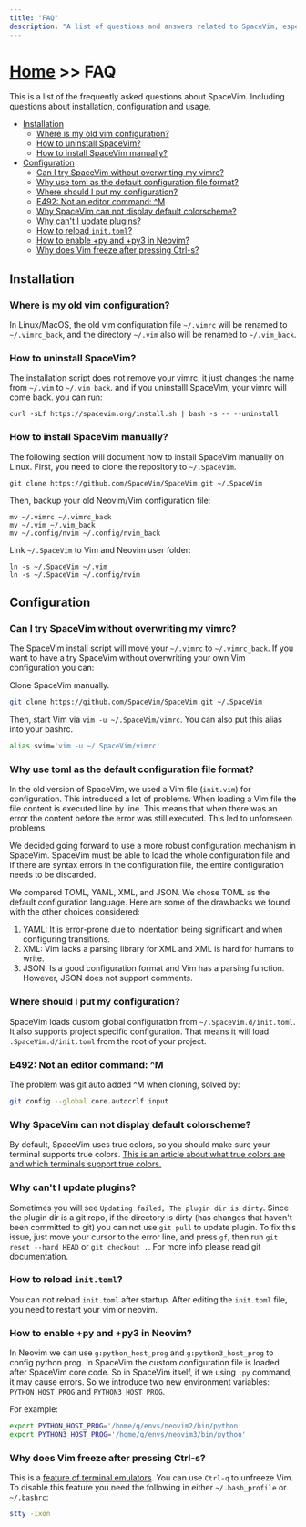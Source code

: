 ```yaml
---
title: "FAQ"
description: "A list of questions and answers related to SpaceVim, especially those most asked in the SpaceVim community"
---
```


# [Home](../) >> FAQ

This is a list of the frequently asked questions about SpaceVim. Including questions about installation, configuration
and usage.

<!-- vim-markdown-toc GFM -->

- [Installation](#installation)
  - [Where is my old vim configuration?](#where-is-my-old-vim-configuration)
  - [How to uninstall SpaceVim?](#how-to-uninstall-spacevim)
  - [How to install SpaceVim manually?](#how-to-install-spacevim-manually)
- [Configuration](#configuration)
  - [Can I try SpaceVim without overwriting my vimrc?](#can-i-try-spacevim-without-overwriting-my-vimrc)
  - [Why use toml as the default configuration file format?](#why-use-toml-as-the-default-configuration-file-format)
  - [Where should I put my configuration?](#where-should-i-put-my-configuration)
  - [E492: Not an editor command: ^M](#e492-not-an-editor-command-m)
  - [Why SpaceVim can not display default colorscheme?](#why-spacevim-can-not-display-default-colorscheme)
  - [Why can't I update plugins?](#why-cant-i-update-plugins)
  - [How to reload `init.toml`?](#how-to-reload-inittoml)
  - [How to enable +py and +py3 in Neovim?](#how-to-enable-py-and-py3-in-neovim)
  - [Why does Vim freeze after pressing Ctrl-s?](#why-does-vim-freeze-after-pressing-ctrl-s)

<!-- vim-markdown-toc -->

## Installation

### Where is my old vim configuration?

In Linux/MacOS, the old vim configuration file `~/.vimrc` will be renamed to `~/.vimrc_back`,
and the directory `~/.vim` also will be renamed to `~/.vim_back`.

### How to uninstall SpaceVim?

The installation script does not remove your vimrc, it just changes the name from `~/.vim` to `~/.vim_back`.
and if you uninstalll SpaceVim, your vimrc will come back. you can run:

```
curl -sLf https://spacevim.org/install.sh | bash -s -- --uninstall
```

### How to install SpaceVim manually?

The following section will document how to install SpaceVim manually on Linux.
First, you need to clone the repository to `~/.SpaceVim`.

```
git clone https://github.com/SpaceVim/SpaceVim.git ~/.SpaceVim
```

Then, backup your old Neovim/Vim configuration file:

```
mv ~/.vimrc ~/.vimrc_back
mv ~/.vim ~/.vim_back
mv ~/.config/nvim ~/.config/nvim_back
```

Link `~/.SpaceVim` to Vim and Neovim user folder:

```
ln -s ~/.SpaceVim ~/.vim
ln -s ~/.SpaceVim ~/.config/nvim
```



## Configuration

### Can I try SpaceVim without overwriting my vimrc?

The SpaceVim install script will move your `~/.vimrc` to `~/.vimrc_back`. If you want to have a try SpaceVim without
overwriting your own Vim configuration you can:

Clone SpaceVim manually.

```sh
git clone https://github.com/SpaceVim/SpaceVim.git ~/.SpaceVim
```

Then, start Vim via `vim -u ~/.SpaceVim/vimrc`. You can also put this alias into your bashrc.

```sh
alias svim='vim -u ~/.SpaceVim/vimrc'
```
### Why use toml as the default configuration file format?

In the old version of SpaceVim, we used a Vim file (`init.vim`) for configuration. This introduced a lot of problems.
When loading a Vim file the file content is executed line by line. This means that when there was an error the content
before the error was still executed. This led to unforeseen problems.

We decided going forward to use a more robust configuration mechanism in SpaceVim. SpaceVim must be able to load the
whole configuration file and if there are syntax errors in the configuration file, the entire configuration needs to
be discarded.

We compared TOML, YAML, XML, and JSON. We chose TOML as the default configuration language. Here are some of the
drawbacks we found with the other choices considered:

1.  YAML: It is error-prone due to indentation being significant and when configuring transitions.
2.  XML: Vim lacks a parsing library for XML and XML is hard for humans to write.
3.  JSON: Is a good configuration format and Vim has a parsing function. However, JSON does not support comments.

### Where should I put my configuration?

SpaceVim loads custom global configuration from `~/.SpaceVim.d/init.toml`. It also supports project specific configuration.
That means it will load `.SpaceVim.d/init.toml` from the root of your project.

### E492: Not an editor command: ^M

The problem was git auto added ^M when cloning, solved by:

```sh
git config --global core.autocrlf input
```

### Why SpaceVim can not display default colorscheme?

By default, SpaceVim uses true colors, so you should make sure your terminal supports true colors. [This is an article about
what true colors are and which terminals support true colors.](https://gist.github.com/XVilka/8346728)

### Why can't I update plugins?

Sometimes you will see `Updating failed, The plugin dir is dirty`. Since the plugin dir is a git repo, if the
directory is dirty (has changes that haven't been committed to git) you can not use `git pull` to update plugin. To fix this
issue, just move your cursor to the error line, and press `gf`, then run `git reset --hard HEAD` or `git checkout .`. For
more info please read git documentation.

### How to reload `init.toml`?

You can not reload `init.toml` after startup. After editing the `init.toml` file, you need to restart your vim or neovim.

### How to enable +py and +py3 in Neovim?

In Neovim we can use `g:python_host_prog` and `g:python3_host_prog` to config python prog. In SpaceVim
the custom configuration file is loaded after SpaceVim core code. So in SpaceVim itself, if we using `:py` command, it may cause errors.
So we introduce two new environment variables: `PYTHON_HOST_PROG` and `PYTHON3_HOST_PROG`.

For example:

```sh
export PYTHON_HOST_PROG='/home/q/envs/neovim2/bin/python'
export PYTHON3_HOST_PROG='/home/q/envs/neovim3/bin/python'
```

### Why does Vim freeze after pressing Ctrl-s?

This is a [feature of terminal emulators](https://unix.stackexchange.com/a/137846). You can use `Ctrl-q` to unfreeze Vim. To disable
this feature you need the following in either `~/.bash_profile` or `~/.bashrc`:

```sh
stty -ixon
```
